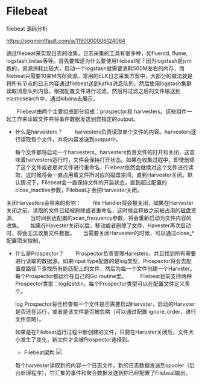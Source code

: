 # Filebeat

filebeat 源码分析

https://segmentfault.com/a/1190000006124064


通过filebeat来实现日志的收集。日志采集的工具有很多种，如fluentd, flume, logstash,betas等等。首先要知道为什么要使用filebeat呢？因为logstash是jvm跑的，资源消耗比较大，启动一个logstash就需要消耗500M左右的内存，而filebeat只需要10来M内存资源。常用的ELK日志采集方案中，大部分的做法就是将所有节点的日志内容通过filebeat送到kafka消息队列，然后使用logstash集群读取消息队列内容，根据配置文件进行过滤。然后将过滤之后的文件输送到elasticsearch中，通过kibana去展示。

　　Filebeat由两个主要组成部分组成：prospector和 harvesters。这些组件一起工作来读取文件并将事件数据发送到您指定的output。
- 什么是harvesters？
　　harvesters负责读取单个文件的内容。harvesters逐行读取每个文件，并将内容发送到output中。
  
  每个文件都将启动一个harvesters。harvesters负责文件的打开和关闭，这意味着harvesters运行时，文件会保持打开状态。如果在收集过程中，即使删除了这个文件或者是对文件进行重命名，Filebeat依然会继续对这个文件进行读取，这时候将会一直占用着文件所对应的磁盘空间，直到Harvester关闭。默认情况下，Filebeat会一直保持文件的开启状态，直到超过配置的close_inactive参数，Filebeat才会把Harvester关闭。

关闭Harvesters会带来的影响：
　　file Handler将会被关闭，如果在Harvester关闭之前，读取的文件已经被删除或者重命名，这时候会释放之前被占用的磁盘资源。
　　
  当时间到达配置的scan_frequency参数，将会重新启动为文件内容的收集。
　
 如果在Havester关闭以后，移动或者删除了文件，Havester再次启动时，将会无法收集文件数据。
　
 当需要关闭Harvester的时候，可以通过close_*配置项来控制。

- 什么是Prospector？
　　Prospector负责管理Harvsters，并且找到所有需要进行读取的数据源。如果input type配置的是log类型，Prospector将会去配置度路径下查找所有能匹配上的文件，然后为每一个文件创建一个Harvster。每个Prospector都运行在自己的Go routine里。
　　
  Filebeat目前支持两种Prospector类型：log和stdin。每个Prospector类型可以在配置文件定义多个。
  
  log Prospector将会检查每一个文件是否需要启动Harvster，启动的Harvster是否还在运行，或者是该文件是否被忽略（可以通过配置 ignore_order，进行文件忽略）。
  
  如果是在Filebeat运行过程中新创建的文件，只要在Harvster关闭后，文件大小发生了变化，新文件才会被Prospector选择到。
  
  
  - Filebeat架构
  ![](https://img2018.cnblogs.com/blog/1251723/201907/1251723-20190702173514655-621256648.png)
  
  每个harvester读取新的内容一个日志文件，新的日志数据发送到spooler（后台处理程序），它汇集的事件和聚合数据发送到你已经配置了Filebeat输出。
  
  
  
  
